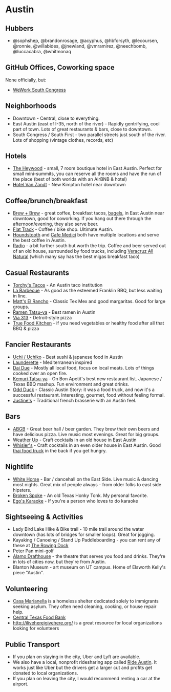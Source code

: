 # Austin

## Hubbers

* @sophshep, @brandonrosage, @acyphus, @hbforsyth, @lecoursen, @ronnie, @willabides, @jnewland, @vmramirez, @neechbomb, @luccacabra, @whitmonaq

## GitHub Offices, Coworking space

None officially, but:
* [WeWork South Congress](https://www.wework.com/buildings/congress--austin--TX)

## Neighborhoods

* Downtown - Central, close to everything.
* East Austin (east of I-35, north of the river) - Rapidly gentrifying, cool part of town. Lots of great restaurants & bars, close to downtown.
* South Congress / South First - two parallel streets just south of the river. Lots of shopping (vintage clothes, records, etc)

## Hotels

* [The Heywood](https://www.heywoodhotel.com/) - small, 7 room boutique hotel in East Austin. Perfect for small mini-summits, you can reserve all the rooms and have the run of the place (best of both worlds with an AirBNB & hotel)
* [Hotel Van Zandt](http://www.hotelvanzandt.com/) - New Kimpton hotel near downtown

## Coffee/brunch/breakfast

* [Brew + Brew](http://www.thebrewandbrew.com/) - great coffee, breakfast tacos, [bagels](http://www.rosensbagels.com/), in East Austin near downtown, good for coworking. If you hang out there through the afternoon/evening, they also serve beer.
* [Flat Track](https://flattrackcoffee.com/) - Coffee / bike shop. Ultimate Austin.
* [Houndstooth](https://www.houndstoothcoffee.com/) and [Cafe Medici](https://caffemedici.com/) both have multiple locations and serve the best coffee in Austin.
* [Radio](http://radiocoffeeandbeer.com/) - a bit further south but worth the trip. Coffee and beer served out of an old house, surrounded by food trucks, including [Veracruz All Natural](http://www.veracruzallnatural.com/) (which many say has the best migas breakfast taco)

## Casual Restaurants
* [Torchy's Tacos](https://torchystacos.com/) - An Austin taco institution
* [La Barbecue](https://www.labarbecue.com/) - As good as the esteemed Franklin BBQ, but less waiting in line.
* [Matt's El Rancho](http://mattselrancho.com/) - Classic Tex Mex and good margaritas. Good for large groups.
* [Ramen Tatsu-ya](http://ramen-tatsuya.com/) - Best ramen in Austin
* [Via 313](http://via313.com/) - Detroit-style pizza
* [True Food Kitchen](https://www.truefoodkitchen.com/austin) - if you need vegetables or healthy food after all that BBQ & pizza

## Fancier Restaurants
* [Uchi / Uchiko](https://uchiaustin.com/) - Best sushi & japanese food in Austin
* [Launderette](https://launderetteaustin.com/) - Mediterranean inspired
* [Dai Due](http://www.daidue.com/) - Mostly all local food, focus on local meats. Lots of things cooked over an open fire.
* [Kemuri Tatsu-ya](http://kemuri-tatsuya.com/) - On Bon Apetit's best new restaurant list. Japanese / Texas BBQ mashup. Fun environment and great drinks.
* [Odd Duck](https://oddduckaustin.com) - Classic Austin Story: it was a food truck, and now it's a successful restaurant. Interesting, gourmet, food without feeling formal.
* [Justine's](https://www.justines1937.com/) - Traditional french brasserie with an Austin feel. 

## Bars
* [ABGB](https://theabgb.com/) - Great beer hall / beer garden. They brew their own beers and have delicious pizza. Live music most evenings. Great for big groups.
* [Weather Up](http://www.weatherupnyc.com/austin-1/) - Craft cocktails in an old house in East Austin
* [Whisler's](https://whislersatx.com/) - Craft cocktails in an even older house in East Austin. Good [thai food truck](https://thaikun.com/-whislers) in the back if you get hungry.

## Nightlife
* [White Horse](https://www.thewhitehorseaustin.com/) - Bar / dancehall on the East Side. Live music & dancing most nights. Great mix of people always - from older folks to east side hipsters.
* [Broken Spoke](https://www.brokenspokeaustintx.net/) - An old Texas Honky Tonk. My personal favorite.
* [Ego's Karaoke](https://www.yelp.com/biz/egos-austin) - If you're a person who loves to do karaoke

## Sightseeing & Activities
* Lady Bird Lake Hike & Bike trail - 10 mile trail around the water downtown (has lots of bridges for smaller loops). Great for jogging.
* Kayaking / Canoeing / Stand Up Paddleboarding - you can rent any of these at [The Rowing Dock](https://www.rowingdock.com/)
* Peter Pan mini-golf
* [Alamo Drafthouse](https://drafthouse.com/austin) - the theatre that serves you food and drinks. They're in lots of cities now, but they're from Austin.
* Blanton Museum - art museum on UT campus. Home of Elsworth Kelly's piece "Austin".

## Volunteering

* [Casa Marianella](http://www.casamarianella.org/) is a homeless shelter dedicated solely to immigrants seeking asylum. They often need cleaning, cooking, or house repair help.
* [Central Texas Food Bank](https://www.centraltexasfoodbank.org/)
* http://ilivehereigivehere.org/ is a great resource for local organizations looking for volunteers

## Public Transport

* If you plan on staying in the city, Uber and Lyft are available. 
* We also have a local, nonprofit ridesharing app called [Ride Austin](http://www.rideaustin.com/). It works just like Uber but the drivers get a larger cut and profits get donated to local organizations.
* If you plan on leaving the city, I would recommend renting a car at the airport.


